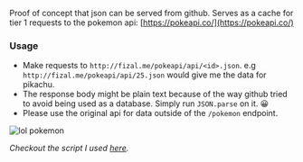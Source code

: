 
Proof of concept that json can be served from github. Serves as a cache for tier 1 requests to the pokemon api: [https://pokeapi.co/](https://pokeapi.co/)

### Usage

- Make requests to `http://fizal.me/pokeapi/api/<id>.json`. e.g `http://fizal.me/pokeapi/api/25.json` would give me the data for pikachu.
- The response  body might be plain text because of the way github tried to avoid being used as a database. Simply run `JSON.parse` on it. 😀
- Please use the original api for data outside of the `/pokemon` endpoint.

![lol pokemon](https://media1.tenor.com/images/75a163d30bfdcc79014b5ed4ce9bb286/tenor.gif?itemid=4285044)

_Checkout the script I used [here](http://github.com/fizal619/pokeapi/)._